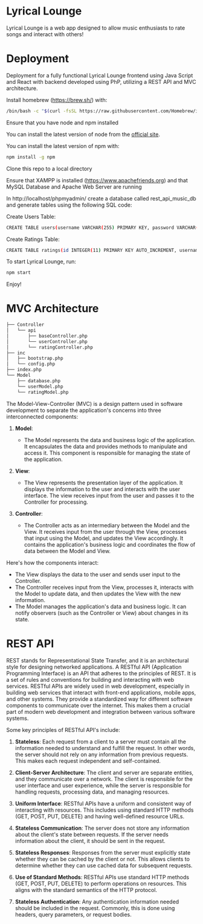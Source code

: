 # Lyrical Lounge
Lyrical Lounge is a web app designed to allow music enthusiasts to rate songs and interact with others!

# Deployment
Deployment for a fully functional Lyrical Lounge frontend using Java Script and React with backend developed using PhP, utilizing a REST API and MVC architecture.

Install homebrew (https://brew.sh/) with:

```bash
/bin/bash -c "$(curl -fsSL https://raw.githubusercontent.com/Homebrew/install/HEAD /install.sh)"
```

Ensure that you have node and npm installed

You can install the latest version of node from the [official site](https://nodejs.org/en/download/current).

You can install the latest version of npm with:

```bash
npm install -g npm
```
Clone this repo to a local directory

Ensure that XAMPP is installed (https://www.apachefriends.org) and that MySQL Database and Apache Web Server are running

In http://localhost/phpmyadmin/ create a database called rest_api_music_db and generate tables using the following SQL code:

Create Users Table:
```bash
CREATE TABLE users(username VARCHAR(255) PRIMARY KEY, password VARCHAR(255))
```

Create Ratings Table:
```bash
CREATE TABLE ratings(id INTEGER(11) PRIMARY KEY AUTO_INCREMENT, username VARCHAR(255), artist VARCHAR(255), song VARCHAR(100), rating INTEGER(1), FOREIGN KEY (username) REFERENCES users(username))
```

To start Lyrical Lounge, run:

```bash
npm start
```

Enjoy!

# MVC Architecture
```bash
├── Controller
│   └── api
│       ├── baseController.php
│       └── userController.php
│       └── ratingController.php
├── inc
│   ├── bootstrap.php
│   └── config.php
├── index.php
└── Model
    ├── database.php
    └── userModel.php
    └── ratingModel.php
```

The Model-View-Controller (MVC) is a design pattern used in software development to separate the application's concerns into three interconnected components:

1. **Model**:
   - The Model represents the data and business logic of the application. It encapsulates the data and provides methods to manipulate and access it. This component is responsible for managing the state of the application.

2. **View**:
   - The View represents the presentation layer of the application. It displays the information to the user and interacts with the user interface. The view receives input from the user and passes it to the Controller for processing.

3. **Controller**:
   - The Controller acts as an intermediary between the Model and the View. It receives input from the user through the View, processes that input using the Model, and updates the View accordingly. It contains the application's business logic and coordinates the flow of data between the Model and View.

Here's how the components interact:

- The View displays the data to the user and sends user input to the Controller.
- The Controller receives input from the View, processes it, interacts with the Model to update data, and then updates the View with the new information.
- The Model manages the application's data and business logic. It can notify observers (such as the Controller or View) about changes in its state.

# REST API
REST stands for Representational State Transfer, and it is an architectural style for designing networked applications. A RESTful API (Application Programming Interface) is an API that adheres to the principles of REST. It is a set of rules and conventions for building and interacting with web services. RESTful APIs are widely used in web development, especially in building web services that interact with front-end applications, mobile apps, and other systems. They provide a standardized way for different software components to communicate over the internet. This makes them a crucial part of modern web development and integration between various software systems.

Some key principles of RESTful API's include:

1. **Stateless**: Each request from a client to a server must contain all the information needed to understand and fulfill the request. In other words, the server should not rely on any information from previous requests. This makes each request independent and self-contained.

2. **Client-Server Architecture**: The client and server are separate entities, and they communicate over a network. The client is responsible for the user interface and user experience, while the server is responsible for handling requests, processing data, and managing resources.

3. **Uniform Interface**: RESTful APIs have a uniform and consistent way of interacting with resources. This includes using standard HTTP methods (GET, POST, PUT, DELETE) and having well-defined resource URLs.

4. **Stateless Communication**: The server does not store any information about the client's state between requests. If the server needs information about the client, it should be sent in the request.

5. **Stateless Responses**: Responses from the server must explicitly state whether they can be cached by the client or not. This allows clients to determine whether they can use cached data for subsequent requests.

6. **Use of Standard Methods**: RESTful APIs use standard HTTP methods (GET, POST, PUT, DELETE) to perform operations on resources. This aligns with the standard semantics of the HTTP protocol.

7. **Stateless Authentication**: Any authentication information needed should be included in the request. Commonly, this is done using headers, query parameters, or request bodies.


















